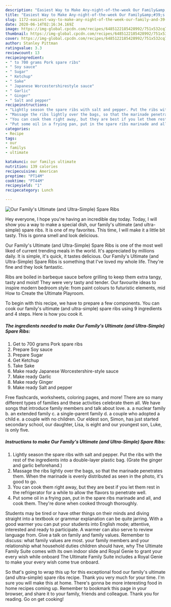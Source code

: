 ```yaml
---
description: "Easiest Way to Make Any-night-of-the-week Our Family&amp;#39;s Ultimate (and Ultra-Simple) Spare Ribs"
title: "Easiest Way to Make Any-night-of-the-week Our Family&amp;#39;s Ultimate (and Ultra-Simple) Spare Ribs"
slug: 1172-easiest-way-to-make-any-night-of-the-week-our-family-and-39-s-ultimate-and-ultra-simple-spare-ribs
date: 2020-06-14T02:16:34.169Z
image: https://img-global.cpcdn.com/recipes/6485122185428992/751x532cq70/our-familys-ultimate-and-ultra-simple-spare-ribs-recipe-main-photo.jpg
thumbnail: https://img-global.cpcdn.com/recipes/6485122185428992/751x532cq70/our-familys-ultimate-and-ultra-simple-spare-ribs-recipe-main-photo.jpg
cover: https://img-global.cpcdn.com/recipes/6485122185428992/751x532cq70/our-familys-ultimate-and-ultra-simple-spare-ribs-recipe-main-photo.jpg
author: Stanley Pittman
ratingvalue: 3.3
reviewcount: 13
recipeingredient:
- " to 700 grams Pork spare ribs"
- " Soy sauce"
- " Sugar"
- " Ketchup"
- " Sake"
- " Japanese Worcestershirestyle sauce"
- " Garlic"
- " Ginger"
- " Salt and pepper"
recipeinstructions:
- "Lightly season the spare ribs with salt and pepper. Put the ribs with the rest of the ingredients into a double-layer plastic bag. (Grate the ginger and garlic beforehand.)"
- "Massage the ribs lightly over the bags, so that the marinade penetrates them. When the marinade is evenly distributed as seen in the photo, it&#39;s good to go."
- "You can cook them right away, but they are best if you let them rest in the refrigerator for a while to allow the flavors to penetrate well."
- "Put some oil in a frying pan, put in the spare ribs marinade and all, and cook them. They&#39;re done when cooked through thoroughly."
categories:
- Recipe
tags:
- our
- familys
- ultimate

katakunci: our familys ultimate 
nutrition: 139 calories
recipecuisine: American
preptime: "PT14M"
cooktime: "PT44M"
recipeyield: "1"
recipecategory: Lunch

---
```



![Our Family&#39;s Ultimate (and Ultra-Simple) Spare Ribs](https://img-global.cpcdn.com/recipes/6485122185428992/751x532cq70/our-familys-ultimate-and-ultra-simple-spare-ribs-recipe-main-photo.jpg)

Hey everyone, I hope you're having an incredible day today. Today, I will show you a way to make a special dish, our family&#39;s ultimate (and ultra-simple) spare ribs. It is one of my favorites. This time, I will make it a little bit tasty. This is gonna smell and look delicious.

Our Family&#39;s Ultimate (and Ultra-Simple) Spare Ribs is one of the most well liked of current trending meals in the world. It's appreciated by millions daily. It is simple, it's quick, it tastes delicious. Our Family&#39;s Ultimate (and Ultra-Simple) Spare Ribs is something that I've loved my whole life. They're fine and they look fantastic.

Ribs are boiled in barbeque sauce before grilling to keep them extra tangy, tasty and moist! They were very tasty and tender. Our favourite ideas to inspire modern bedroom style: from paint colours to futuristic elements, mid How to Create the Ultimate Playroom.


To begin with this recipe, we have to prepare a few components. You can cook our family&#39;s ultimate (and ultra-simple) spare ribs using 9 ingredients and 4 steps. Here is how you cook it.

<!--inarticleads1-->

##### The ingredients needed to make Our Family&#39;s Ultimate (and Ultra-Simple) Spare Ribs:

1. Get  to 700 grams Pork spare ribs
1. Prepare  Soy sauce
1. Prepare  Sugar
1. Get  Ketchup
1. Take  Sake
1. Make ready  Japanese Worcestershire-style sauce
1. Make ready  Garlic
1. Make ready  Ginger
1. Make ready  Salt and pepper


Free flashcards, worksheets, coloring pages, and more! There are so many different types of families and these activities celebrate them all. We have songs that introduce family members and talk about love. a. a nuclear family b. an extended family c. a single-parent family d. a couple who adopted a child e. a couple with no children. Our eldest son, Simon, has just started secondary school, our daughter, Lisa, is eight and our youngest son, Luke, is only five. 

<!--inarticleads2-->

##### Instructions to make Our Family&#39;s Ultimate (and Ultra-Simple) Spare Ribs:

1. Lightly season the spare ribs with salt and pepper. Put the ribs with the rest of the ingredients into a double-layer plastic bag. (Grate the ginger and garlic beforehand.)
1. Massage the ribs lightly over the bags, so that the marinade penetrates them. When the marinade is evenly distributed as seen in the photo, it&#39;s good to go.
1. You can cook them right away, but they are best if you let them rest in the refrigerator for a while to allow the flavors to penetrate well.
1. Put some oil in a frying pan, put in the spare ribs marinade and all, and cook them. They&#39;re done when cooked through thoroughly.


Students may be tired or have other things on their minds and diving straight into a textbook or grammar explanation can be quite jarring. With a good warmer you can put your students into English mode; attentive, interested and ready to participate. A warmer can also serve to review language from. Give a talk on family and family values. Remember to discuss: what family values are most. your family members and your relationship what household duties children should have, why The Ultimate Family Suite comes with its own indoor slide and Royal Genie to grant your every wish while onboard The Ultimate Family Suite includes a Royal Genie to make your every wish come true onboard. 

So that's going to wrap this up for this exceptional food our family&#39;s ultimate (and ultra-simple) spare ribs recipe. Thank you very much for your time. I'm sure you will make this at home. There's gonna be more interesting food in home recipes coming up. Remember to bookmark this page in your browser, and share it to your family, friends and colleague. Thank you for reading. Go on get cooking!
